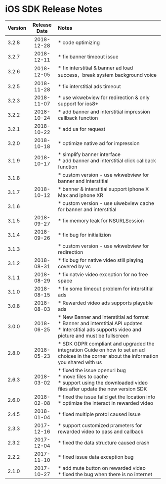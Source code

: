 # iOS SDK Release Notes

| Version | Release Date | Notes                                    |
| ------- | :----------: | :--------------------------------------- |
| 3.2.8   |  2018-12-28   | * code optimizing |
| 3.2.7   |  2018-12-11   | * fix banner timeout issue  |
| 3.2.6   |  2018-12-05   | * fix interstitial & banner ad load success，break system background voice  |
| 3.2.5   |  2018-11-28   | * fix interstitial ads timeout  |
| 3.2.3   |  2018-11-07   | * use wkwebview for redirection & only support for ios8+  |
| 3.2.2   |  2018-10-24   | * add banner and interstitial impression callback function  |
| 3.2.1   |  2018-10-22   | * add ua for request  |
| 3.2.0   |  2018-10-18   | * optimize native ad for impression  |
| 3.1.9   |  2018-10-17   | * simplify banner interface <br> * add banner and interstitial click callback function  |
| 3.1.8   |     | * custom version - use wkwebview for banner and interstitial  |
| 3.1.7   |  2018-10-12   | * banner & interstitial support iphone X Max and iphone XR  |
| 3.1.6   |     | * custom version - use uiwebview cache for banner and interstitial  |
| 3.1.5   |  2018-09-27   | * fix memory leak for NSURLSession  |
| 3.1.4   |  2018-09-26   | * fix bug for initializion  |
| 3.1.3   |     | * custom version - use wkwebview for redirection  |
| 3.1.2   |  2018-08-31   | * fix bug for native video still playing covered by vc |
| 3.1.1   |  2018-08-29   | * fix natvie video exception for no free space |
| 3.1.0   |  2018-08-15  | * fix some timeout problem for interstitial ads |
| 3.0.8   |  2018-08-03  | * Rewarded video ads supports playable ads |
| 3.0.0   |  2018-06-25  | * New Banner and interstitial ad format </br>* Banner and interstitial API updates </br> * Interstitial ads supports video and picture and must be fullscreen |
| 2.8.0   |  2018-05-23  | * SDK GDPR compliant and upgraded the integration Guide on how to set an ad choices in the corner about the information you shared with us|
| 2.6.3   |  2018-03-02  | * fixed the issue openurl bug <br>* move files to cache <br>  * support using the downloaded video files after update the new version SDK |
| 2.6.0   |  2018-02-08  | * fixed the issue faild get the location info <br> * optimize the interact in rewarded video |
| 2.4.5   |  2018-01-04  | *  fixed multiple protol caused issue    |
| 2.3.3   |  2017-12-16  | * support customized prameters for rewarded video to pass and callback |
| 2.3.2   |  2017-12-04  | * fixed the data structure caused crash  |
| 2.2.2   |  2017-11-10  | * fixed issue data exception bug         |
| 2.1.0   |  2017-10-27  | * add mute button on rewarded video<br> * fixed the bug when there is no internet |


